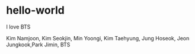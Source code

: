 # hello-world

I love BTS

Kim Namjoon, Kim Seokjin, Min Yoongi, Kim Taehyung, Jung Hoseok, Jeon Jungkook,Park Jimin, BTS
